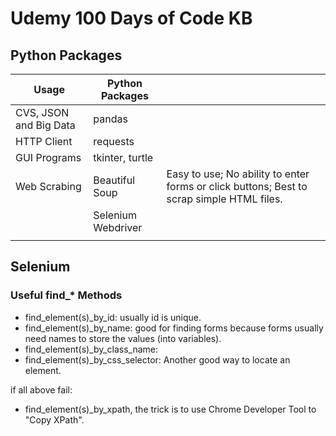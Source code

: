 # Udemy 100 Days of Code KB



## Python Packages

| Usage                  | Python Packages    |                                                              |
| ---------------------- | ------------------ | ------------------------------------------------------------ |
| CVS, JSON and Big Data | pandas             |                                                              |
| HTTP Client            | requests           |                                                              |
| GUI Programs           | tkinter, turtle    |                                                              |
| Web Scrabing           | Beautiful Soup     | Easy to use; No ability to enter forms or click buttons; Best to scrap simple HTML files. |
|                        | Selenium Webdriver |                                                              |
|                        |                    |                                                              |



## Selenium

### Useful find_* Methods

* find_element(s)_by_id: usually id is unique.
* find_element(s)_by_name: good for finding forms because forms usually need names to store the values (into variables).
* find_element(s)_by_class_name:
* find_element(s)_by_css_selector: Another good way to locate an element.

if all above fail:

* find_element(s)_by_xpath, the trick is to use Chrome Developer Tool to "Copy XPath".
